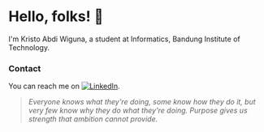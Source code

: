 # Hello, folks! 👋

I'm Kristo Abdi Wiguna, a student at Informatics, Bandung Institute of Technology.

### Contact 

You can reach me on [![LinkedIn][2.2]][2].

[2.2]: https://raw.githubusercontent.com/MartinHeinz/MartinHeinz/master/linkedin-3-16.png (LinkedIn icon without padding)
[2]: https://www.linkedin.com/in/kristabdi/

> _Everyone knows what they're doing, some know how they do it, but very few know why they do what they're doing. Purpose gives us strength that ambition cannot provide._
